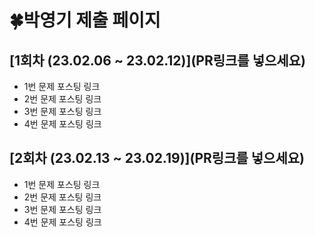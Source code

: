 # 🍀박영기 제출 페이지
## [1회차 (23.02.06 ~ 23.02.12)](PR링크를 넣으세요)
- 1번 문제 포스팅 링크
- 2번 문제 포스팅 링크
- 3번 문제 포스팅 링크
- 4번 문제 포스팅 링크

## [2회차 (23.02.13 ~ 23.02.19)](PR링크를 넣으세요)
- 1번 문제 포스팅 링크
- 2번 문제 포스팅 링크
- 3번 문제 포스팅 링크
- 4번 문제 포스팅 링크

